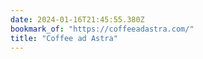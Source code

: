 ```yaml
---
date: 2024-01-16T21:45:55.380Z
bookmark_of: "https://coffeeadastra.com/"
title: "Coffee ad Astra"
---
```

